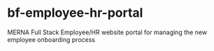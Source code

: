 # bf-employee-hr-portal
MERNA Full Stack Employee/HR website portal for managing the new employee onboarding process
